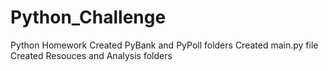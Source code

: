 # Python_Challenge
Python Homework
Created PyBank and PyPoll folders
Created main.py file
Created Resouces and Analysis folders
